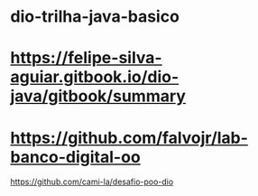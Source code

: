 # dio-trilha-java-basico

https://felipe-silva-aguiar.gitbook.io/dio-java/gitbook/summary
================================================================
https://github.com/falvojr/lab-banco-digital-oo
===============================================================
https://github.com/cami-la/desafio-poo-dio